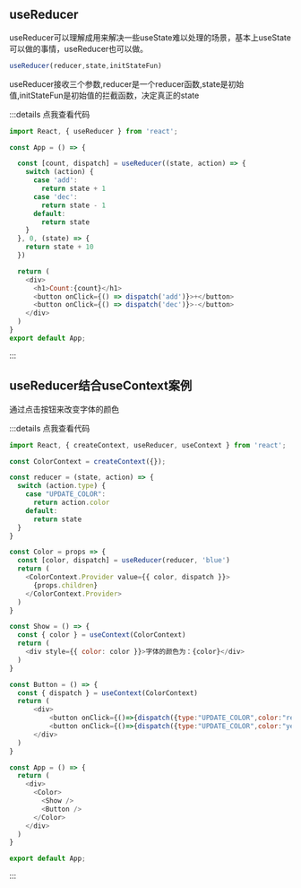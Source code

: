 ## useReducer
useReducer可以理解成用来解决一些useState难以处理的场景，基本上useState可以做的事情，useReducer也可以做。

```js
useReducer(reducer,state,initStateFun)
```

<span class="span-info-message">useReducer接收三个参数,reducer是一个reducer函数,state是初始值,initStateFun是初始值的拦截函数，决定真正的state</span>

:::details 点我查看代码
```js
import React, { useReducer } from 'react';

const App = () => {

  const [count, dispatch] = useReducer((state, action) => {
    switch (action) {
      case 'add':
        return state + 1
      case 'dec':
        return state - 1
      default:
        return state
    }
  }, 0, (state) => {
    return state + 10
  })

  return (
    <div>
      <h1>Count:{count}</h1>
      <button onClick={() => dispatch('add')}>+</button>
      <button onClick={() => dispatch('dec')}>-</button>
    </div>
  )
}
export default App;
```
:::

## useReducer结合useContext案例

<span class="span-info-message">通过点击按钮来改变字体的颜色</span>

:::details 点我查看代码
```js
import React, { createContext, useReducer, useContext } from 'react';

const ColorContext = createContext({});

const reducer = (state, action) => {
  switch (action.type) {
    case "UPDATE_COLOR":
      return action.color
    default:
      return state
  }
}

const Color = props => {
  const [color, dispatch] = useReducer(reducer, 'blue')
  return (
    <ColorContext.Provider value={{ color, dispatch }}>
      {props.children}
    </ColorContext.Provider>
  )
}

const Show = () => {
  const { color } = useContext(ColorContext)
  return (
    <div style={{ color: color }}>字体的颜色为：{color}</div>
  )
}

const Button = () => {
  const { dispatch } = useContext(ColorContext)
  return (
      <div>
          <button onClick={()=>{dispatch({type:"UPDATE_COLOR",color:"red"})}}>红色</button>
          <button onClick={()=>{dispatch({type:"UPDATE_COLOR",color:"yellow"})}}>黄色</button>
      </div>
  )
}

const App = () => {
  return (
    <div>
      <Color>
        <Show />
        <Button />
      </Color>
    </div>
  )
}

export default App;
```
:::